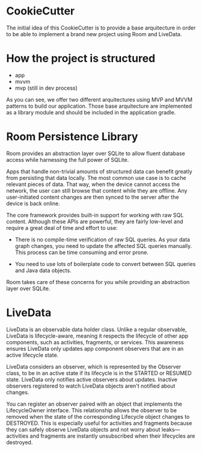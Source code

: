 # CookieCutter

The initial idea of this CookieCutter is to provide a base arquitecture in order to be able to implement
a brand new project using Room and LiveData.

# How the project is structured

- app
- mvvm
- mvp (still in dev process)

As you can see, we offer two different arquitectures using MVP and MVVM patterns to build our application.
Those base arquitecture are implemented as a library module and should be included in the application gradle.

# Room Persistence Library
Room provides an abstraction layer over SQLite to allow fluent database access while harnessing the full power of SQLite.

Apps that handle non-trivial amounts of structured data can benefit greatly from persisting that data locally.
The most common use case is to cache relevant pieces of data. That way, when the device cannot access the network,
the user can still browse that content while they are offline. Any user-initiated content changes are then synced to 
the server after the device is back online.

The core framework provides built-in support for working with raw SQL content. Although these APIs are powerful,
they are fairly low-level and require a great deal of time and effort to use:

- There is no compile-time verification of raw SQL queries. As your data graph changes, you need to update the affected SQL
queries manually. This process can be time consuming and error prone.

- You need to use lots of boilerplate code to convert between SQL queries and Java data objects.

Room takes care of these concerns for you while providing an abstraction layer over SQLite.

# LiveData

LiveData is an observable data holder class. Unlike a regular observable, LiveData is lifecycle-aware, meaning it 
respects the lifecycle of other app components, such as activities, fragments, or services. This awareness ensures
LiveData only updates app component observers that are in an active lifecycle state.

LiveData considers an observer, which is represented by the Observer class, to be in an active state if its lifecycle is in the STARTED or RESUMED state. LiveData only notifies active observers about updates. Inactive observers registered to watch LiveData objects aren't notified about changes.

You can register an observer paired with an object that implements the LifecycleOwner interface.
This relationship allows the observer to be removed when the state of the corresponding Lifecycle object changes 
to DESTROYED. This is especially useful for activities and fragments because they can safely observe LiveData objects
and not worry about leaks—activities and fragments are instantly unsubscribed when their lifecycles are destroyed.
